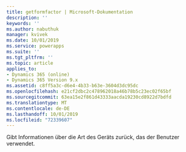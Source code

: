 ```yaml
---
title: getformfactor | Microsoft-Dokumentation
description: ''
keywords: ''
ms.author: nabuthuk
manager: kvivek
ms.date: 10/01/2019
ms.service: powerapps
ms.suite: ''
ms.tgt_pltfrm: ''
ms.topic: article
applies_to:
- Dynamics 365 (online)
- Dynamics 365 Version 9.x
ms.assetid: c8ff5a3c-d6e4-4b33-b63e-3604d3dc95dc
ms.openlocfilehash: e21cf2dbc2c478962018a46b78b5c23ec02f65bf
ms.sourcegitcommit: 63ea15e2f861d43333aacda19230cd8922d7bdfd
ms.translationtype: MT
ms.contentlocale: de-DE
ms.lasthandoff: 10/01/2019
ms.locfileid: "72339607"
---
```

Gibt Informationen über die Art des Geräts zurück, das der Benutzer verwendet.
